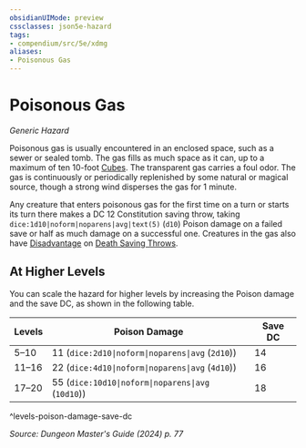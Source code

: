 ```yaml
---
obsidianUIMode: preview
cssclasses: json5e-hazard
tags:
- compendium/src/5e/xdmg
aliases:
- Poisonous Gas
---
```

# Poisonous Gas
*Generic Hazard*  

Poisonous gas is usually encountered in an enclosed space, such as a sewer or sealed tomb. The gas fills as much space as it can, up to a maximum of ten 10-foot [Cubes](/3-Mechanics/CLI/variant-rules/cube-area-of-effect-xphb.md). The transparent gas carries a foul odor. The gas is continuously or periodically replenished by some natural or magical source, though a strong wind disperses the gas for 1 minute.

Any creature that enters poisonous gas for the first time on a turn or starts its turn there makes a DC 12 Constitution saving throw, taking `dice:1d10|noform|noparens|avg|text(5)` (`d10`) Poison damage on a failed save or half as much damage on a successful one. Creatures in the gas also have [Disadvantage](/3-Mechanics/CLI/variant-rules/disadvantage-xphb.md) on [Death Saving Throws](/3-Mechanics/CLI/variant-rules/death-saving-throw-xphb.md).

## At Higher Levels

You can scale the hazard for higher levels by increasing the Poison damage and the save DC, as shown in the following table.

| Levels | Poison Damage | Save DC |
|--------|---------------|---------|
| 5–10 | 11 (`dice:2d10\|noform\|noparens\|avg` (`2d10`)) | 14 |
| 11–16 | 22 (`dice:4d10\|noform\|noparens\|avg` (`4d10`)) | 16 |
| 17–20 | 55 (`dice:10d10\|noform\|noparens\|avg` (`10d10`)) | 18 |
^levels-poison-damage-save-dc

*Source: Dungeon Master's Guide (2024) p. 77*